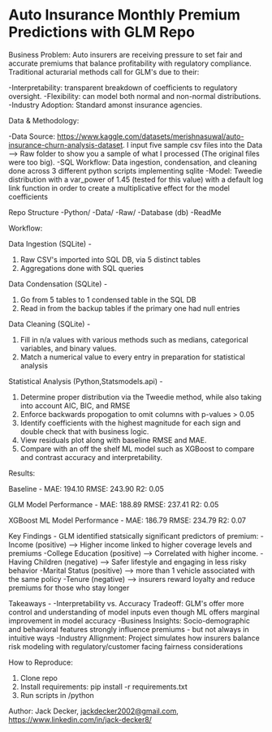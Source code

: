 # Auto Insurance Monthly Premium Predictions with GLM Repo

Business Problem: Auto insurers are receiving pressure to set fair and accurate premiums that balance profitability with regulatory compliance. Traditional acturarial methods call for GLM's due to their:

-Interpretability: transparent breakdown of coefficients to regulatory oversight.
-Flexibility: can model both normal and non-normal distributions.
-Industry Adoption: Standard amonst insurance agencies.

Data & Methodology:

-Data Source: https://www.kaggle.com/datasets/merishnasuwal/auto-insurance-churn-analysis-dataset. I input five sample csv files into the Data --> Raw folder to show you a sample of what I processed (The original files were too big).
-SQL Workflow: Data ingestion, condensation, and cleaning done across 3 different python scripts implementing sqlite
-Model: Tweedie distribution with a var_power of 1.45 (tested for this value) with a default log link function in order to create a multiplicative effect for the model coefficients

Repo Structure
-Python/
-Data/
  -Raw/
-Database (db)
-ReadMe

Workflow:

Data Ingestion (SQLite) - 
1. Raw CSV's imported into SQL DB, via 5 distinct tables
2. Aggregations done with SQL queries

Data Condensation (SQLite) -
1. Go from 5 tables to 1 condensed table in the SQL DB
2. Read in from the backup tables if the primary one had null entries

Data Cleaning (SQLite) -
1. Fill in n/a values with various methods such as medians, categorical variables, and binary values.
2. Match a numerical value to every entry in preparation for statistical analysis

Statistical Analysis (Python,Statsmodels.api) -
1. Determine proper distribution via the Tweedie method, while also taking into account AIC, BIC, and RMSE
2. Enforce backwards propogation to omit columns with p-values > 0.05
3. Identify coefficients with the highest magnitude for each sign and double check that with business logic.
4. View residuals plot along with baseline RMSE and MAE.
5. Compare with an off the shelf ML model such as XGBoost to compare and contrast accuracy and interpretability.

Results:

Baseline -
MAE: 194.10
RMSE: 243.90
R2: 0.05

GLM Model Performance -
MAE: 188.89
RMSE: 237.41
R2: 0.05

XGBoost ML Model Performance -
MAE: 186.79
RMSE: 234.79
R2: 0.07

Key Findings - 
GLM identified statsically significant predictors of premium:
-Income (positive) --> Higher income linked to higher coverage levels and premiums
-College Education (positive) --> Correlated with higher income.
-Having Children (negative) --> Safer lifestyle and engaging in less risky behavior
-Marital Status (positive) --> more than 1 vehicle associated with the same policy 
-Tenure (negative) --> insurers reward loyalty and reduce premiums for those who stay longer

Takeaways -
-Interpretability vs. Accuracy Tradeoff: GLM's offer more control and understanding of model inputs even though ML offers marginal improvement in model accuracy
-Business Insights: Socio-demographic and behavioral features strongly influence premiums - but not always in intuitive ways
-Industry Allignment: Project simulates how insurers balance risk modeling with regulatory/customer facing fairness considerations

How to Reproduce:
1. Clone repo
2. Install requirements:
   pip install -r requirements.txt
4. Run scripts in /python

Author: Jack Decker, jackdecker2002@gmail.com, https://www.linkedin.com/in/jack-decker8/
